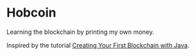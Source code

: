 # Hobcoin

Learning the blockchain by printing my own money.

Inspired by the tutorial [Creating Your First Blockchain with Java](https://medium.com/programmers-blockchain/create-simple-blockchain-java-tutorial-from-scratch-6eeed3cb03fa).
